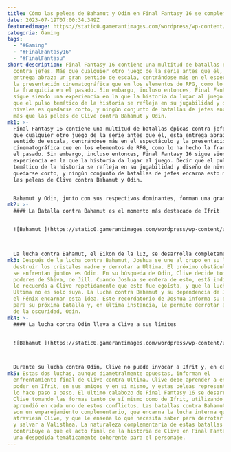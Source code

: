 ```yaml
---
title: Cómo las peleas de Bahamut y Odin en Final Fantasy 16 se complementan entre sí.
date: 2023-07-19T07:00:34.349Z
featuredimage: https://static0.gamerantimages.com/wordpress/wp-content/uploads/2023/07/odin_final_fantasy_xvi_eikons_ffxvi_ff16-1.jpg?q=50&fit=contain&w=1140&h=&dpr=1.5
categoria: Gaming
tags:
  - "#Gaming"
  - "#FinalFantasy16"
  - "#FinalFantasu"
short-description: Final Fantasy 16 contiene una multitud de batallas épicas
  contra jefes. Más que cualquier otro juego de la serie antes que él, esta
  entrega abraza un gran sentido de escala, centrándose más en el espectáculo y
  la presentación cinematográfica que en los elementos de RPG, como lo ha hecho
  la franquicia en el pasado. Sin embargo, incluso entonces, Final Fantasy 16
  sigue siendo una experiencia en la que la historia da lugar al juego. Decir
  que el pulso temático de la historia se refleja en su jugabilidad y diseño de
  niveles es quedarse corto, y ningún conjunto de batallas de jefes encarna esto
  más que las peleas de Clive contra Bahamut y Odin.
mk1: >-
  Final Fantasy 16 contiene una multitud de batallas épicas contra jefes. Más
  que cualquier otro juego de la serie antes que él, esta entrega abraza un gran
  sentido de escala, centrándose más en el espectáculo y la presentación
  cinematográfica que en los elementos de RPG, como lo ha hecho la franquicia en
  el pasado. Sin embargo, incluso entonces, Final Fantasy 16 sigue siendo una
  experiencia en la que la historia da lugar al juego. Decir que el pulso
  temático de la historia se refleja en su jugabilidad y diseño de niveles es
  quedarse corto, y ningún conjunto de batallas de jefes encarna esto más que
  las peleas de Clive contra Bahamut y Odin.


  Bahamut y Odin, junto con sus respectivos dominantes, forman una gran parte del tejido del tercer acto del juego. La lucha contra Bahamut es un momento crucial, aquel en el que Clive y su hermano Joshua se reúnen. La vida de Clive ha sido dominada por la ausencia de su hermano, algo de lo que él se culpa. Si bien el regreso de Joshua se desarrolla casi por completo en este acto final, cuando Clive llega a enfrentarse a Odin, el impacto del regreso de su hermano se puede sentir no solo a través de las acciones de Clive, sino también en la forma en que se desarrolla la pelea en sí misma. Por lo tanto, las batallas de Final Fantasy 16 contra Bahamut y Odin sirven como una metáfora del cambio en la perspectiva de Clive sobre sí mismo.
mk2: >-
  #### La Batalla contra Bahamut es el momento más destacado de Ifrit


  ![Bahamut ](https://static0.gamerantimages.com/wordpress/wp-content/uploads/2023/07/ff16-final-fantasy-16-dion-bahamut-gamerant-2.jpg?q=50&fit=crop&w=1500&dpr=1.5 "Bahamut ")



  La lucha contra Bahamut, el Eikon de la luz, se desarrolla completamente en forma de Eikon. Clive toma la forma de Ifrit, fusionándose eventualmente con el fénix por primera vez para convertirse en Ifrit Resucitado. Hasta este punto, Clive ha buscado poder de Ifrit y los Eikons que ha absorbido. Ha dejado de lado su propio poder y bienestar, y cree que su fuerza proviene de su control sobre los Eikons. Es temáticamente conmovedor entonces que Ifrit y Clive solo puedan volverse lo suficientemente fuertes como para ganar la pelea confiando en Joshua y el Fénix. También es notable que están tratando de salvar, en lugar de matar, al dominante de Bahamut, el Príncipe Dion de Final Fantasy 16.
mk3: Después de la lucha contra Bahamut, Joshua se une al grupo en su lucha para
  destruir los cristales madre y derrotar a Ultima. El próximo obstáculo al que
  se enfrentan juntos es Odin. En su búsqueda de Odin, Clive decide tomar los
  poderes de Shiva, de Jill. Cuando Joshua se entera de esto, está indignado y
  le recuerda a Clive repetidamente que esto fue egoísta, y que la lucha contra
  Ultima no es solo suya. La lucha contra Bahamut y su dependencia de Joshua y
  el Fénix encarnan esta idea. Este recordatorio de Joshua informa su enfoque
  para su próxima batalla y, en última instancia, le permite derrotar al Eikon
  de la oscuridad, Odin.
mk4: >-
  #### La lucha contra Odin lleva a Clive a sus límites


  ![Bahamut ](https://static0.gamerantimages.com/wordpress/wp-content/uploads/2023/07/final-fantasy-16-odin-close-up.jpg?q=50&fit=crop&w=1500&dpr=1.5 "Bahamut ")



  Durante su lucha contra Odin, Clive no puede invocar a Ifrit y, en cambio, debe enfrentar al Eikon como humano, lo contrario de su lucha contra Bahamut. La pelea es una batalla brutal a muerte, en la que Torgal debe salvar a Clive varias veces. Clive solo puede confiar en sus propios poderes como persona y en su compañero de toda la vida. Torgal es, en muchos sentidos, lo que ha conectado a Clive con su humanidad, por lo que su presencia aquí es conmovedora. La eventual derrota de Odin es agridulce, sin embargo, ya que tras su victoria, Clive absorbe los poderes Eikónicos de Odin, renunciando a otra parte de su humanidad.
mk5: Estas dos luchas, aunque diametralmente opuestas, informan el
  enfrentamiento final de Clive contra Ultima. Clive debe aprender a encontrar
  poder en Ifrit, en sus amigos y en sí mismo, y estas peleas representan cómo
  lo hace paso a paso. El último calabozo de Final Fantasy 16 se desarrolla con
  Clive tomando las formas tanto de sí mismo como de Ifrit, utilizando lo que
  aprendió en cada uno de estos conflictos. Las batallas contra Bahamut y Odin
  son un emparejamiento complementario, que encarna la lucha interna que
  atraviesa Clive, y que le enseña lo que necesita saber para derrotar a Ultima
  y salvar a Valisthea. La naturaleza complementaria de estas batallas de jefes
  contribuye a que el acto final de la historia de Clive en Final Fantasy 16 sea
  una despedida temáticamente coherente para el personaje.
---
```

